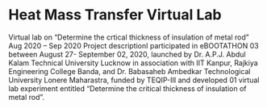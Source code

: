 # Heat Mass Transfer Virtual Lab
 Virtual lab on “Determine the crtical thickness of insulation of metal rod” Aug 2020 – Sep 2020  Project descriptionI participated in eBOOTATHON 03 between August 27- September 02, 2020, launched by Dr. A.P.J. Abdul Kalam Technical University Lucknow in association with IIT Kanpur, Rajkiya Engineering College Banda, and Dr. Babasaheb Ambedkar Technological University Lonere Maharastra, funded by TEQIP-III and developed 01 virtual lab experiment entitled “Determine the critical thickness of insulation of metal rod”.
